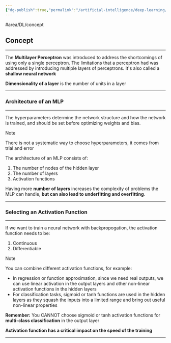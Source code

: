 ```yaml
---
{"dg-publish":true,"permalink":"/artificial-intelligence/deep-learning/multilayer-perceptron-mlp/"}
---
```


#area/DL/concept 

## Concept
---

The **Multilayer Perceptron** was introduced to address the shortcomings of using only a single perceptron. The limitations that a perceptron had was addressed by introducing multiple layers of perceptrons. It's also called a **shallow neural network** 

**Dimensionality of a layer** is the number of units in a layer

---

### Architecture of an MLP
---

The hyperparameters determine the network structure and how the network is trained, and should be set before optimizing weights and bias. 

>[!NOTE] 
>There is not a systematic way to choose hyperparameters, it comes from trial and error

The architecture of an MLP consists of:
1. The number of nodes of the hidden layer
2. The number of layers
3. Activation functions

Having more **number of layers** increases the complexity of problems the MLP can handle, **but can also lead to underfitting and overfitting**.

---

### Selecting an Activation Function
---

If we want to train a neural network with backpropogation, the activation function needs to be:
1. Continuous
2. Differentiable

>[!NOTE]
>You can combine different activation functions, for example:
> - In regression or function approximation, since we need real outputs, we can use linear activation in the output layers and other non-linear activation functions in the hidden layers 
> - For classification tasks, sigmoid or tanh functions are used in the hidden layers as they squash the inputs into a limited range and bring out useful non-linear properties

**Remember:** You CANNOT choose sigmoid or tanh activation functions for **multi-class classification** in the output layer

**Activation function has a critical impact on the speed of the training**

---


